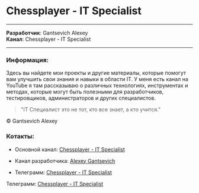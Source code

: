 # Chessplayer - IT Specialist 
---

__Разработчик__: Gantsevich Alexey  
__Канал__: Chessplayer - IT Specialist  
  

---

### Информация:  
Здесь вы найдете мои проекты и другие материалы, которые помогут вам улучшить свои знания и навыки в области IT. У меня есть канал на YouTube я там рассказываю о различных технологиях, инструментах и методах, которые могут быть полезными для разработчиков, тестировщиков, администраторов и других специалистов. 


>"IT Специалист это не тот, кто все знает, а кто учится."

© Gantsevich Alexey


### Котакты: 
* Основной канал: [Chessplayer - IT Specialist]("https://www.youtube.com/@chessplayeritspecialist")  
* Канал разработчика: [Alexey Gantsevich]("https://www.youtube.com/channel/UCt7oE2_eelKlB88rXJ00jXg")

* Телеграмм: [Chessplayer - IT Specialist]("https://t.me/Chessplayer_IT_Specialist")


Телеграмм: [Chessplayer - IT Specialist]("https://t.me/Chessplayer_IT_Specialist")
